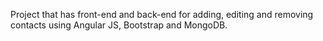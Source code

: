 Project that has front-end and back-end for adding, editing and removing contacts using Angular JS, Bootstrap and MongoDB.
